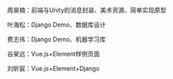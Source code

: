 周昊楠：前端与Unity的消息封装、美术资源、简单实现原型

叶海松：Django Demo、数据库设计

费志伟：Django Demo、机器学习库

谷昊远：Vue.js+Element样例页面

刘昕宸：Vue.js+Element+Django